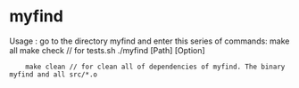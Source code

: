 # myfind

Usage : go to the directory myfind and enter this series of commands:
        make all
        make check // for tests.sh
        ./myfind [Path] [Option]

        make clean // for clean all of dependencies of myfind. The binary myfind and all src/*.o
